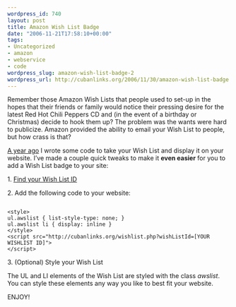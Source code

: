 ```yaml
--- 
wordpress_id: 740
layout: post
title: Amazon Wish List Badge
date: "2006-11-21T17:58:10+00:00"
tags: 
- Uncategorized
- amazon
- webservice
- code
wordpress_slug: amazon-wish-list-badge-2
wordpress_url: http://cubanlinks.org/2006/11/30/amazon-wish-list-badge
---
```

<p>Remember those Amazon Wish Lists that people used to set-up in the hopes that their friends or family would notice their pressing desire for the latest Red Hot Chili Peppers CD and (in the event of a birthday or Christmas) decide to hook them up? The problem was the wants were hard to publicize. Amazon provided the ability to email your Wish List to people, but how crass is that?</p>


<p><a href="http://cubanlinks.org/blog/articles/2005/11/09/amazon-wish-list-badge">A year ago</a> I wrote some code to take your Wish List and display it on your website. I&#8217;ve made a couple quick tweaks to make it <strong>even easier</strong> for you to add a Wish List badge to your site:</p>


<p>1. <a href="http://amazon.com/gp/registry/search.html?ie=UTF8&#38;type=wishlist">Find your Wish List ID</a></p>


<p>2. Add the following code to your website:</p>


<code>
&lt;style&gt;
ul.awslist { list-style-type: none; }
ul.awslist li { display: inline }
&lt;/style&gt;
&lt;script src="http://cubanlinks.org/wishlist.php?wishListId=[YOUR WISHLIST ID]"&gt;
&lt;/script&gt;
</code>

<p>3. (Optional) Style your Wish List</p>


<p>The UL and LI elements of the Wish List are styled with the class <em>awslist</em>. You can style these elements any way you like to best fit your website.</p>


<p><span class="caps">ENJOY</span>!</p>
